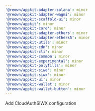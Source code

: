 ```yaml
---
'@reown/appkit-adapter-solana': minor
'@reown/appkit-adapter-wagmi': minor
'@reown/appkit-scaffold-ui': minor
'@reown/appkit': minor
'@reown/appkit-core': minor
'@reown/appkit-adapter-ethers': minor
'@reown/appkit-adapter-ethers5': minor
'@reown/appkit-utils': minor
'@reown/appkit-cdn': minor
'@reown/appkit-cli': minor
'@reown/appkit-common': minor
'@reown/appkit-experimental': minor
'@reown/appkit-polyfills': minor
'@reown/appkit-siwe': minor
'@reown/appkit-siwx': minor
'@reown/appkit-ui': minor
'@reown/appkit-wallet': minor
'@reown/appkit-wallet-button': minor
---
```


Add CloudAuthSIWX configuration

